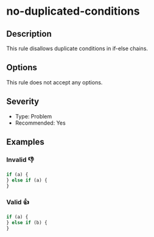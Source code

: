 # no-duplicated-conditions

## Description

This rule disallows duplicate conditions in if-else chains.

## Options

This rule does not accept any options.

## Severity

- Type: Problem
- Recommended: Yes

## Examples

### **Invalid** 👎

```js
if (a) {
} else if (a) {
}
```

### **Valid** 👍

```js
if (a) {
} else if (b) {
}
```
